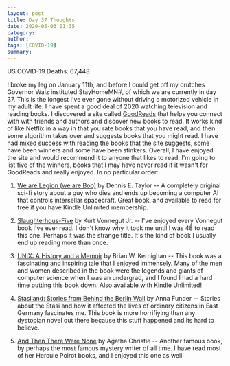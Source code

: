 ```yaml
---
layout: post
title: Day 37 Thoughts
date: 2020-05-03 01:35
category: 
author: 
tags: [COVID-19]
summary: 
---
```

US COVID-19 Deaths: 67,448

I broke my leg on January 11th, and before I could get off my crutches Governor Walz instituted StayHomeMN#, of which we are currently in day 37. This is the longest I've ever gone without driving a motorized vehicle in my adult life. I have spent a good deal of 2020 watching television and reading books. I discovered a site called [GoodReads](https://www.goodreads.com/) that helps you connect with with friends and authors and discover new books to read. It works kind of like Netflix in a way in that you rate books that you have read, and then some algorithm takes over and suggests books that you might read. I have had mixed success with reading the books that the site suggests, some have been winners and some have been stinkers. Overall, I have enjoyed the site and would recommend it to anyone that likes to read. I'm going to list five of the winners, books that I may have never read if it wasn't for GoodReads and really enjoyed. In no particular order:

1. [We are Legion (we are Bob)](https://www.goodreads.com/book/show/32109569-we-are-legion-we-are-bob) by Dennis E. Taylor  -- A completely original sci-fi story about a guy who dies and ends up becoming a computer AI that controls intersellar spacecraft. Great book, and available to read for free if you have Kindle Unlimited membership.

2. [Slaughterhous-Five](https://www.goodreads.com/book/show/8123395-slaughterhouse-five) by Kurt Vonnegut Jr. -- I've enjoyed every Vonnegut book I've ever read. I don't know why it took me until I was 48 to read this one. Perhaps it was the strange title. It's the kind of book I usually end up reading more than once. 

3. [UNIX: A History and a Memoir](https://www.goodreads.com/book/show/48637973-unix) by Brian W. Kernighan -- This book was a fascinating and inspiring tale that I enjoyed immensely. Many of the men and women described in the book were the legends and giants of computer science when I was an undergrad, and I found I had a hard time putting this book down. Also available with Kindle Unlimited!

4. [Stasiland: Stories from Behind the Berlin Wall](https://www.goodreads.com/book/show/12100065-stasiland) by Anna Funder -- Stories about the Stasi and how it affected the lives of ordinary citizens in East Germany fascinates me. This book is more horrifiying than any dystopian novel out there because this stuff happened and its hard to believe. 

5. [And Then There Were None](https://www.goodreads.com/book/show/46265792-and-then-there-were-none) by Agatha Christie -- Another famous book, by perhaps the most famous mystery writer of all time. I have read most of her Hercule Poirot books, and I enjoyed this one as well. 



